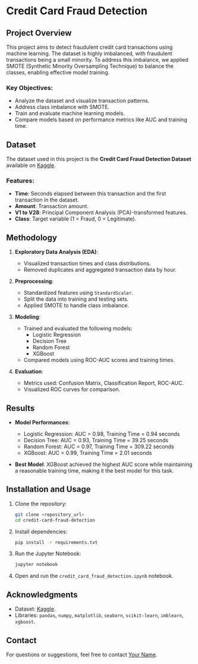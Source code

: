 # Credit Card Fraud Detection

## Project Overview
This project aims to detect fraudulent credit card transactions using machine learning. The dataset is highly imbalanced, with fraudulent transactions being a small minority. To address this imbalance, we applied SMOTE (Synthetic Minority Oversampling Technique) to balance the classes, enabling effective model training.

### Key Objectives:
- Analyze the dataset and visualize transaction patterns.
- Address class imbalance with SMOTE.
- Train and evaluate machine learning models.
- Compare models based on performance metrics like AUC and training time.

## Dataset
The dataset used in this project is the **Credit Card Fraud Detection Dataset** available on [Kaggle](https://www.kaggle.com/datasets/mlg-ulb/creditcardfraud).

### Features:
- **Time**: Seconds elapsed between this transaction and the first transaction in the dataset.
- **Amount**: Transaction amount.
- **V1 to V28**: Principal Component Analysis (PCA)-transformed features.
- **Class**: Target variable (1 = Fraud, 0 = Legitimate).

## Methodology
1. **Exploratory Data Analysis (EDA)**:
   - Visualized transaction times and class distributions.
   - Removed duplicates and aggregated transaction data by hour.

2. **Preprocessing**:
   - Standardized features using `StandardScaler`.
   - Split the data into training and testing sets.
   - Applied SMOTE to handle class imbalance.

3. **Modeling**:
   - Trained and evaluated the following models:
     - Logistic Regression
     - Decision Tree
     - Random Forest
     - XGBoost
   - Compared models using ROC-AUC scores and training times.

4. **Evaluation**:
   - Metrics used: Confusion Matrix, Classification Report, ROC-AUC.
   - Visualized ROC curves for comparison.

## Results
- **Model Performances**:
  - Logistic Regression: AUC = 0.98, Training Time = 0.94 seconds
  - Decision Tree: AUC = 0.93, Training Time = 39.25 seconds
  - Random Forest: AUC = 0.97, Training Time = 309.22 seconds
  - XGBoost: AUC = 0.99, Training Time = 2.01 seconds

- **Best Model**: XGBoost achieved the highest AUC score while maintaining a reasonable training time, making it the best model for this task.

## Installation and Usage
1. Clone the repository:
   ```bash
   git clone <repository_url>
   cd credit-card-fraud-detection
   ```

2. Install dependencies:
   ```bash
   pip install -r requirements.txt
   ```

3. Run the Jupyter Notebook:
   ```bash
   jupyter notebook
   ```

4. Open and run the `credit_card_fraud_detection.ipynb` notebook.

## Acknowledgments
- Dataset: [Kaggle](https://www.kaggle.com/datasets/mlg-ulb/creditcardfraud).
- Libraries: `pandas`, `numpy`, `matplotlib`, `seaborn`, `scikit-learn`, `imblearn`, `xgboost`.

## Contact
For questions or suggestions, feel free to contact [Your Name](mailto:your.email@example.com).

